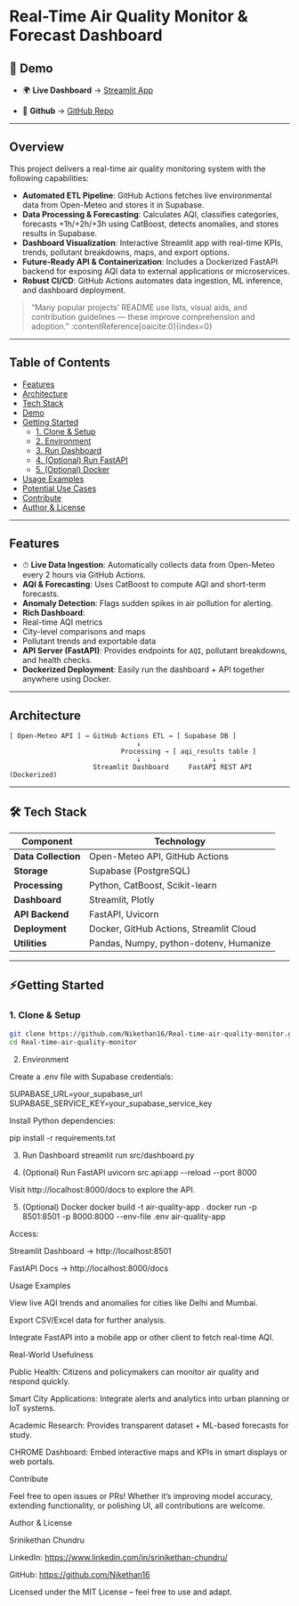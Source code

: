#  Real-Time Air Quality Monitor & Forecast Dashboard 

## 🎥 Demo

- 🌍 **Live Dashboard** → [Streamlit App](https://real-time-air-quality-monitor.streamlit.app/)
  
- 🔗 **Github** → [GitHub Repo](https://github.com/Nikethan16/Real-time-air-quality-monitor)

---

##  Overview

This project delivers a real-time air quality monitoring system with the following capabilities:

- **Automated ETL Pipeline**: GitHub Actions fetches live environmental data from Open-Meteo and stores it in Supabase.
- **Data Processing & Forecasting**: Calculates AQI, classifies categories, forecasts +1h/+2h/+3h using CatBoost, detects anomalies, and stores results in Supabase.
- **Dashboard Visualization**: Interactive Streamlit app with real-time KPIs, trends, pollutant breakdowns, maps, and export options.
- **Future-Ready API & Containerization**: Includes a Dockerized FastAPI backend for exposing AQI data to external applications or microservices.
- **Robust CI/CD**: GitHub Actions automates data ingestion, ML inference, and dashboard deployment.

> “Many popular projects’ README use lists, visual aids, and contribution guidelines — these improve comprehension and adoption.” :contentReference[oaicite:0]{index=0}

---

##  Table of Contents

- [Features](#-features)  
- [Architecture](#-architecture)  
- [Tech Stack](#-tech-stack)  
- [Demo](#-demo)  
- [Getting Started](#-getting-started)  
  - [1. Clone & Setup](#1-clone--setup)  
  - [2. Environment](#2-environment)  
  - [3. Run Dashboard](#3-run-dashboard)  
  - [4. (Optional) Run FastAPI](#4-optional-run-fastapi)  
  - [5. (Optional) Docker](#5-optional-docker)  
- [Usage Examples](#-usage-examples)  
- [Potential Use Cases](#-real-world-use-cases)  
- [Contribute](#-contribute)  
- [Author & License](#-author--license)

---

##  Features

- ⏱ **Live Data Ingestion**: Automatically collects data from Open-Meteo every 2 hours via GitHub Actions.
-  **AQI & Forecasting**: Uses CatBoost to compute AQI and short-term forecasts.
-  **Anomaly Detection**: Flags sudden spikes in air pollution for alerting.
-  **Rich Dashboard**:  
  - Real-time AQI metrics  
  - City-level comparisons and maps  
  - Pollutant trends and exportable data  
-  **API Server (FastAPI)**: Provides endpoints for `AQI`, pollutant breakdowns, and health checks.
-  **Dockerized Deployment**: Easily run the dashboard + API together anywhere using Docker.

---

##  Architecture

```text
[ Open-Meteo API ] → GitHub Actions ETL → [ Supabase DB ]
                                ↓
                            Processing → [ aqi_results table ]
                                ↓                  ↓
                     Streamlit Dashboard     FastAPI REST API (Dockerized)

```
---


## 🛠 Tech Stack
| **Component**       | **Technology**                          |
| ------------------- | --------------------------------------- |
| **Data Collection** | Open-Meteo API, GitHub Actions          |
| **Storage**         | Supabase (PostgreSQL)                   |
| **Processing**      | Python, CatBoost, Scikit-learn          |
| **Dashboard**       | Streamlit, Plotly                       |
| **API Backend**     | FastAPI, Uvicorn                        |
| **Deployment**      | Docker, GitHub Actions, Streamlit Cloud |
| **Utilities**       | Pandas, Numpy, python-dotenv, Humanize  |

---

## ⚡Getting Started
### 1. Clone & Setup
```bash
git clone https://github.com/Nikethan16/Real-time-air-quality-monitor.git
cd Real-time-air-quality-monitor
```
2. Environment

Create a .env file with Supabase credentials:

SUPABASE_URL=your_supabase_url
SUPABASE_SERVICE_KEY=your_supabase_service_key


Install Python dependencies:

pip install -r requirements.txt

3. Run Dashboard
streamlit run src/dashboard.py

4. (Optional) Run FastAPI
uvicorn src.api:app --reload --port 8000


Visit http://localhost:8000/docs to explore the API.

5. (Optional) Docker
docker build -t air-quality-app .
docker run -p 8501:8501 -p 8000:8000 --env-file .env air-quality-app


Access:

Streamlit Dashboard → http://localhost:8501

FastAPI Docs → http://localhost:8000/docs

Usage Examples

View live AQI trends and anomalies for cities like Delhi and Mumbai.

Export CSV/Excel data for further analysis.

Integrate FastAPI into a mobile app or other client to fetch real-time AQI.

Real-World Usefulness

Public Health: Citizens and policymakers can monitor air quality and respond quickly.

Smart City Applications: Integrate alerts and analytics into urban planning or IoT systems.

Academic Research: Provides transparent dataset + ML-based forecasts for study.

CHROME Dashboard: Embed interactive maps and KPIs in smart displays or web portals.

Contribute

Feel free to open issues or PRs! Whether it’s improving model accuracy, extending functionality, or polishing UI, all contributions are welcome.

Author & License

Srinikethan Chundru

LinkedIn: https://www.linkedin.com/in/srinikethan-chundru/

GitHub: https://github.com/Nikethan16

Licensed under the MIT License – feel free to use and adapt.